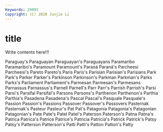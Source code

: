 ```yaml
---
Keywords: 29093
Copyright: (C) 2020 Junjie Li
---
```


# title

Write contents here!!!
 
Paraguay's 
Paraguayan
Paraguayan's 
Paraguayans 
Paramaribo 
Paramaribo's 
Paramount 
Paramount's 
Paraná 
Paraná's 
Parcheesi 
Parcheesi's
Pareto 
Pareto's 
Paris 
Paris's 
Parisian 
Parisian's 
Parisians 
Park 
Park's 
Parker
Parker's 
Parkinson 
Parkinson's 
Parkman 
Parkman's 
Parks 
Parks's 
Parliament 
Parliament's 
Parmesan
Parmesan's 
Parmesans 
Parnassus 
Parnassus's 
Parnell 
Parnell's 
Parr 
Parr's 
Parrish 
Parrish's
Parsi 
Parsi's 
Parsifal 
Parsifal's 
Parsons 
Parsons's 
Parthenon 
Parthenon's 
Parthia 
Parthia's
Pasadena 
Pasadena's 
Pascal 
Pascal's 
Pasquale 
Pasquale's 
Passion 
Passion's 
Passions 
Passover
Passover's 
Passovers 
Pasternak 
Pasternak's 
Pasteur 
Pasteur's 
Pat 
Pat's 
Patagonia 
Patagonia's
Patagonian 
Patagonian's 
Pate 
Pate's 
Patel 
Patel's 
Paterson 
Paterson's 
Patna 
Patna's
Patrica 
Patrica's 
Patrice 
Patrice's 
Patricia 
Patricia's 
Patrick 
Patrick's 
Patsy 
Patsy's
Patterson 
Patterson's 
Patti 
Patti's 
Patton 
Patton's 
Patty 
